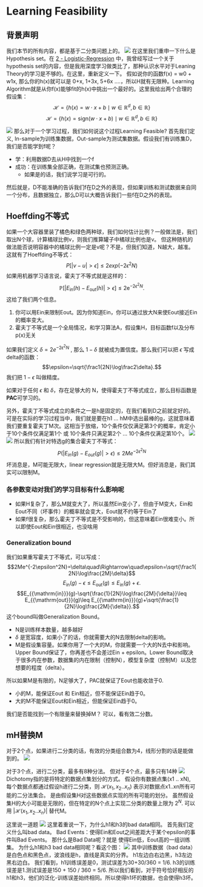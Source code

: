 # Learning Feasibility
## 背景声明
我们本节的所有内容，都是基于二分类问题上的。
![](assets/Pasted%20image%2020241124232246.webp)
在这里我们重申一下什么是Hypothesis set。在 [2 - Logistic-Regression](2%20-%20Logistic-Regression.md) 中，我曾经写过一个关于hypothesis set的内容，但是我用深度学习做类比了，那种认识水平对于Leaning Theory的学习是不够的。在这里，重新定义一下。
假如说你的函数f(x) = w0 + w1x, 那么你的h(x)就可以是 0+x, 1+3x, 5+6x ....，所以H就有无限种。Learning Algorithm就是从你f(x)能够fit的h(x)中挑出一个最好的。这里我给出两个合理的假设集：
$$\mathcal{H}=\{h(x)=w\cdot x+b\mid w\in\mathbb{R}^d,b\in\mathbb{R}\}$$
$$\mathcal{H}=\{h(x)=\mathrm{sign}(w\cdot x+b)\mid w\in\mathbb{R}^d,b\in\mathbb{R}\}$$

![](assets/Pasted%20image%2020241124232706.webp)
那么对于一个学习过程，我们如何说这个过程Learning Feasible?
首先我们定义, In-sample为训练集数据，Out-sample为测试集数据。假设我们有训练集D，我们是否能学到f呢？
- 学：利用数据D去从H中找到一个f
- 成功：在训练集全部正确，在测试集也预测正确。
	- 如果是的话，我们说学习是可行的。

然后就是，D不能准确的告诉我们f在D之外的表现，但如果训练和测试数据来自同一个分布，且数据独立，那么D可以大概告诉我们一些f在D之外的表现。

## Hoeffding不等式
如果一个大容器里装了橘色和绿色两种球，我们如何估计比例？一般做法是，我们取出N个球，计算橘球比例v，则我们推算罐子中橘球比例也是v。
但这种随机的做法能否说明容器中的橘球比例一定是v呢？不是，但我们知道，N越大，越准。这就有了Hoeffding不等式：
$$P[|v-u|>\epsilon]\leq2exp(-2\epsilon^2N)$$
如果用机器学习语言说，霍夫丁不等式就是这样的：
$$\mathbb{P}\left[|E_{{\mathrm{in}}}(h)-E_{{\mathrm{out}}}(h)|>\epsilon\right]\leq2\mathrm{e}^{{-2\epsilon^{2}N}}.$$
这给了我们两个信息。
1. 你可以用Ein来限制Eout。因为你知道Ein，你可以通过放大N来使Eout接近Ein的概率变大。
2. 霍夫丁不等式是一个全局情况，和学习算法A，假设集H，目标函数f以及分布p(x)无关

如果我们定义 $\delta=2e^{-2\epsilon^2N}$ , 那么 $1-\delta$ 就被成为置信度。那么我们可以把 $\epsilon$ 写成delta的函数：
$$\epsilon=\sqrt{\frac1{2N}\log\frac2\delta}.$$
我们把 $1-\epsilon$ 叫做精度。

如果对于任何 $\epsilon$ 和 $\delta$，存在足够大的 N，使得霍夫丁不等式成立，那么目标函数是**PAC**可学习的。

另外，霍夫丁不等式成立的条件之一是h是固定的，在我们看到D之前就定好的。可是在实际的学习过程当中，我们就是要在h1 ... hM中选出最棒的g，这就意味着我们要重复霍夫丁M次。这相当于放缩，10个条件仅仅满足第3个的概率，肯定小于10个条件仅满足第1个 或 10个条件只满足第2个 ... 10个条件仅满足第10个。
![](assets/Pasted%20image%2020241125014344.webp)
![](assets/Pasted%20image%2020241125014404.webp)
所以我们有针对特选g的集合霍夫丁不等式：
$$P\left(\left|E_{in}(g)-E_{out}(g)\right|>\epsilon\right)\leq2Me^{-2\epsilon^2N}$$
坏消息是，M可能无限大，linear regression就是无限大M。但好消息是，我们其实可以限制M。

### 各参数变动对我们的学习目标有什么影响呢
- 如果H复杂了，那么M就变大了，所以虽然Ein变小了，但由于M变大，Ein和Eout不同（坏事件）的概率就会变大，Eout就不约等于Ein了
- 如果f很复杂，那么霍夫丁不等式是不受影响的，但这意味着Ein很难变小。所以即使Eout和Ein很相近，也没啥用
### Generalization bound
我们如果重写霍夫丁不等式，可以写成：
$$2Me^{-2\epsilon^2N}=\delta\quad\Rightarrow\quad\epsilon=\sqrt{\frac1{2N}\log\frac{2M}\delta}$$
$$E_{{\mathrm{in}}}(g)-\epsilon\leq E_{{\mathrm{out}}}(g)\leq E_{{\mathrm{in}}}(g)+\epsilon.$$
$$E_{{\mathrm{in}}}(g)-\sqrt{\frac{1}{2N}\log\frac{2M}{\delta}}\leq E_{{\mathrm{out}}}(g)\leq E_{{\mathrm{in}}}(g)+\sqrt{\frac{1}{2N}\log\frac{2M}{\delta}}.$$
这个bound叫做Generalization Bound。
- N是训练样本数量，越多越好
-  $\delta$ 是宽容度，如果小了的话，你就需要大的N去限制delta的影响。
- M是假设集容量。如果你用了一个大的M，你就需要一个大的N去中和影响。
Upper Bound保证了，你再差也不会差过Ein + epsilon。Lower Bound取决于很多内在参数，数据集的内在限制（控制N），模型复杂度（控制M）以及您想要的程度（delta）。

所以如果M是有限的，N足够大了，PAC就保证了Eout也能收敛于0.
- 小的M，能保证Eout 和 Ein相近，但不能保证Ein趋于0。
- 大的M不能保证Eout和Ein相近，但能保证Ein趋于0。

我们是否能找到一个有限量来替换掉M？
可以，看有效二分数。

## mH替换M

对于2个点，如果进行二分类的话，有效的分类组合数为4，线形分割的话是能做到的。
![](assets/Pasted%20image%2020241125020211.webp)

对于3个点，进行二分类，最多有8种分法。
但对于4个点，最多只有14种
![](assets/Pasted%20image%2020241125032914.webp)
Dichotomy指的是将特定的数据点集划分的方式。
假设你有数据点集(x1 .. xN), 每个数据点都通过假设h进行二分类，则 $\mathcal{H}(x_1, x_2 .. x_n)$ 表示对数据点x1..xn所有可能的二分法集合。
是由假设集H对这些数据点实现的所有可能的划分。
虽然假设集H的大小可能是无限的，但在特定的N个点上实现二分类的数量上限为 $2^N$.
可以用 $|\mathcal{H}(x_1, x_2 .. x_n)|$ 替代M。

这里说一道题
![](assets/Pasted%20image%2020241125040341.webp)
这里着重说一下，为什么h1和h3的bad data相同。
首先我们定义什么叫bad data。
Bad Events：使得Ein和Eout之间差距大于某个epsilon的事件叫Bad Events。
那什么是Bad Data呢？就是 使得Ein低，Eout高的一组训练集。
为什么h1和h3 bad data相同呢？看这个图：
![](assets/IMG_4170.webp)
其中训练数据（bad data）是白色点和黑色点，波浪线是h，直线是真实的分界。
h1左边白右边黑，h3左边黑右边白。
我们看到，h1训练误差是0，测试误差为30+30/360 = 1/6. 
h3的训练误差是1.测试误差是150 + 150 / 360 = 5/6.
所以我们看到，对于符号恰好相反的h1和h3，他们的泛化-训练误差始终相同。所以使得h1坏的数据，也会使得h3坏。